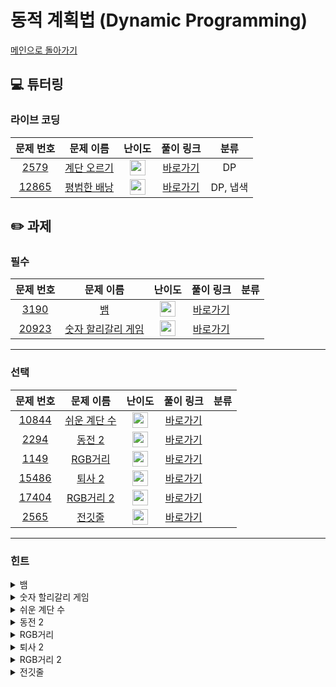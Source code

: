 # 동적 계획법 (Dynamic Programming) 

[메인으로 돌아가기](https://github.com/Altu-Bitu/Notice)

## 💻 튜터링

### 라이브 코딩

|문제 번호|문제 이름|난이도|풀이 링크|분류|
| :-----: | :-----: | :-----: | :-----: | :-----: |
|<a href="https://www.acmicpc.net/problem/2579" target="_blank">2579</a>|<a href="https://www.acmicpc.net/problem/2579" target="_blank">계단 오르기</a>|<img height="25px" width="25px" src="https://static.solved.ac/tier_small/8.svg"/>|[바로가기](https://github.com/Altu-Bitu/Notice/blob/main/9%EC%9B%94%2028%EC%9D%BC%20-%20%EB%8F%99%EC%A0%81%20%EA%B3%84%ED%9A%8D%EB%B2%95/%EB%9D%BC%EC%9D%B4%EB%B8%8C%20%EC%BD%94%EB%94%A9/2579.cpp)|DP|
|<a href="https://www.acmicpc.net/problem/12865" target="_blank">12865</a>|<a href="https://www.acmicpc.net/problem/12865" target="_blank">평범한 배낭</a>|<img height="25px" width="25px" src="https://static.solved.ac/tier_small/11.svg"/>|[바로가기](https://github.com/Altu-Bitu/Notice/blob/main/9%EC%9B%94%2028%EC%9D%BC%20-%20%EB%8F%99%EC%A0%81%20%EA%B3%84%ED%9A%8D%EB%B2%95/%EB%9D%BC%EC%9D%B4%EB%B8%8C%20%EC%BD%94%EB%94%A9/12865.cpp)|DP, 냅색|


## ✏️ 과제

### 필수

|문제 번호|문제 이름|난이도|풀이 링크|분류|
| :-----: | :-----: | :-----: | :-----: | :-----: |
|<a href="https://www.acmicpc.net/problem/3190" target="_blank">3190</a>|<a href="https://www.acmicpc.net/problem/3190" target="_blank">뱀</a>|<img height="25px" width="25px" src="https://static.solved.ac/tier_small/11.svg"/>|[바로가기]()||
|<a href="https://www.acmicpc.net/problem/20923" target="_blank">20923</a>|<a href="https://www.acmicpc.net/problem/20923" target="_blank">숫자 할리갈리 게임</a>|<img height="25px" width="25px" src="https://static.solved.ac/tier_small/10.svg"/>|[바로가기]()||


---

### 선택

|문제 번호|문제 이름|난이도|풀이 링크|분류|
| :-----: | :-----: | :-----: | :-----: | :-----: |
|<a href="https://www.acmicpc.net/problem/10844" target="_blank">10844</a>|<a href="https://www.acmicpc.net/problem/10844" target="_blank">쉬운 계단 수</a>|<img height="25px" width="25px" src="https://static.solved.ac/tier_small/10.svg"/>|[바로가기]()||
|<a href="https://www.acmicpc.net/problem/2294" target="_blank">2294</a>|<a href="https://www.acmicpc.net/problem/2294" target="_blank">동전 2</a>|<img height="25px" width="25px" src="https://static.solved.ac/tier_small/10.svg"/>|[바로가기]()||
|<a href="https://www.acmicpc.net/problem/1149" target="_blank">1149</a>|<a href="https://www.acmicpc.net/problem/1149" target="_blank">RGB거리</a>|<img height="25px" width="25px" src="https://static.solved.ac/tier_small/10.svg"/>|[바로가기]()||
|<a href="https://www.acmicpc.net/problem/15486" target="_blank">15486</a>|<a href="https://www.acmicpc.net/problem/15486" target="_blank">퇴사 2</a>|<img height="25px" width="25px" src="https://static.solved.ac/tier_small/10.svg"/>|[바로가기]()||
|<a href="https://www.acmicpc.net/problem/17404" target="_blank">17404</a>|<a href="https://www.acmicpc.net/problem/17404" target="_blank">RGB거리 2</a>|<img height="25px" width="25px" src="https://static.solved.ac/tier_small/12.svg"/>|[바로가기]()||
|<a href="https://www.acmicpc.net/problem/2565" target="_blank">2565</a>|<a href="https://www.acmicpc.net/problem/2565" target="_blank">전깃줄</a>|<img height="25px" width="25px" src="https://static.solved.ac/tier_small/10.svg"/>|[바로가기]()||


---

### 힌트

<details>
<summary>뱀</summary>
<div markdown="1">
&nbsp;&nbsp;&nbsp;&nbsp;보드에 뱀이 어떻게 위치하고 있는지 알면 좋겠어요. 근데 머리와 꼬리의 위치도 알아야겠네요? 뱀의 상태를 어떻게 저장할까요?
</div>
</details>

<details>
<summary>숫자 할리갈리 게임</summary>
<div markdown="1">
&nbsp;&nbsp;&nbsp;&nbsp;덱, 그라운드에 있는 카드를 어떻게 저장하면 좋을까요?
</div>
</details>

<details>
<summary>쉬운 계단 수</summary>
<div markdown="1">
&nbsp;&nbsp;&nbsp;&nbsp;쉬운 계단 수는 인접한 모든 수의 차이가 1이네요. 인덱스로 접근해 볼 수 없을까요? 마침 수는 0 ~ 9 까지 밖에 없네요.
</div>
</details>

<details>
<summary>동전 2</summary>
<div markdown="1">
&nbsp;&nbsp;&nbsp;&nbsp;라이브 코딩에서 배운 문제를 응용할 수 있을 것 같아요. 그런데 최솟값을 구하는 문제네요! 그리고 주어진 동전으로 특정 가치를 못 만드는 경우도 잘 고려해야겠어요.
</div>
</details>

<details>
<summary>RGB거리</summary>
<div markdown="1">
&nbsp;&nbsp;&nbsp;&nbsp;앞 뒤 집과 서로 다른 색을 칠해야 하네요. 각 집들을 각각 세 가지 색으로 칠했을 때의 최솟값을 모두 구해보며 풀어볼까요?
</div>
</details>

<details>
<summary>퇴사 2</summary>
<div markdown="1">
&nbsp;&nbsp;&nbsp;&nbsp;지난 번 똑같은 문제를 푼 것 같지 않나요? 그런데 무엇이 달라졌을까요. 상담을 하는 경우와 안 하는 경우 중 최댓값을 구해가며 저장해봅시다.
</div>
</details>

<details>
<summary>RGB거리 2</summary>
<div markdown="1">
&nbsp;&nbsp;&nbsp;&nbsp;1149번과 달리 첫번째 집과 마지막 집의 색도 겹치면 안돼요! 그렇다면 첫번째 집을 무슨 색으로 칠했는지 알고 있어야겠네요.
</div>
</details>

<details>
<summary>전깃줄</summary>
<div markdown="1">
&nbsp;&nbsp;&nbsp;&nbsp;전깃줄이 교차하는 경우와 교차하지 않는 경우는 어떨 때인가요? 그림에 답이 있어요.
</div>
</details>

